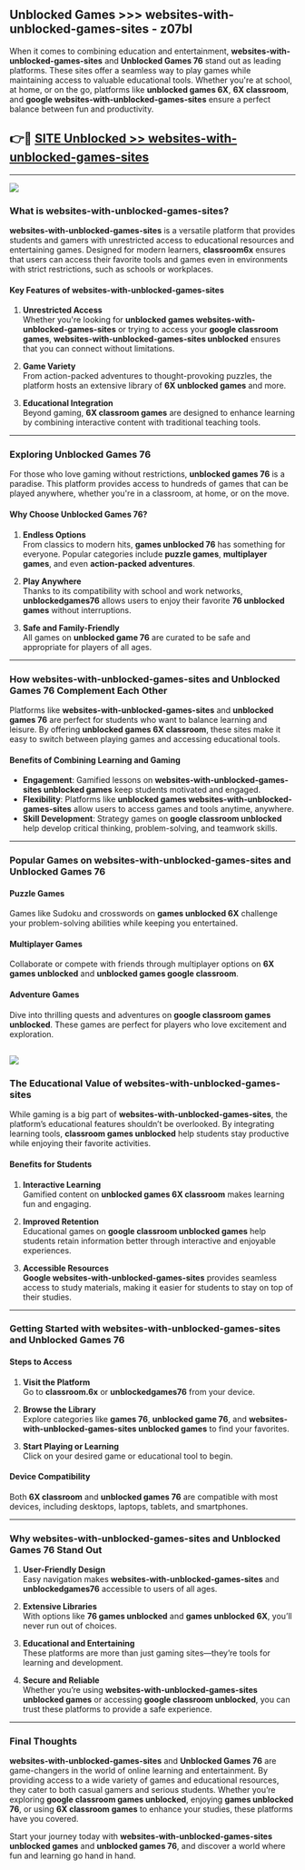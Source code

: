 ## Unblocked Games >>> websites-with-unblocked-games-sites - z07bl 

When it comes to combining education and entertainment, **websites-with-unblocked-games-sites** and **Unblocked Games 76** stand out as leading platforms. These sites offer a seamless way to play games while maintaining access to valuable educational tools. Whether you're at school, at home, or on the go, platforms like **unblocked games 6X**, **6X classroom**, and **google websites-with-unblocked-games-sites** ensure a perfect balance between fun and productivity.
## 👉🔴 [SITE Unblocked >> websites-with-unblocked-games-sites](http://unblockedgames.edu.pl?title=websites-with-unblocked-games-sites&ref=24J)
---
<a href="http://unblockedgames.edu.pl?title=websites-with-unblocked-games-sites&ref=24J/"><img src="https://github.com/user-attachments/assets/438f12ca-57a4-47a3-8ead-c64da593a1e5"/></a>
### What is websites-with-unblocked-games-sites?  

**websites-with-unblocked-games-sites** is a versatile platform that provides students and gamers with unrestricted access to educational resources and entertaining games. Designed for modern learners, **classroom6x** ensures that users can access their favorite tools and games even in environments with strict restrictions, such as schools or workplaces.  

#### Key Features of websites-with-unblocked-games-sites  

1. **Unrestricted Access**  
   Whether you're looking for **unblocked games websites-with-unblocked-games-sites** or trying to access your **google classroom games**, **websites-with-unblocked-games-sites unblocked** ensures that you can connect without limitations.  

2. **Game Variety**  
   From action-packed adventures to thought-provoking puzzles, the platform hosts an extensive library of **6X unblocked games** and more.  

3. **Educational Integration**  
   Beyond gaming, **6X classroom games** are designed to enhance learning by combining interactive content with traditional teaching tools.  



---

### Exploring Unblocked Games 76  

For those who love gaming without restrictions, **unblocked games 76** is a paradise. This platform provides access to hundreds of games that can be played anywhere, whether you're in a classroom, at home, or on the move.  

#### Why Choose Unblocked Games 76?  

1. **Endless Options**  
   From classics to modern hits, **games unblocked 76** has something for everyone. Popular categories include **puzzle games**, **multiplayer games**, and even **action-packed adventures**.  

2. **Play Anywhere**  
   Thanks to its compatibility with school and work networks, **unblockedgames76** allows users to enjoy their favorite **76 unblocked games** without interruptions.  

3. **Safe and Family-Friendly**  
   All games on **unblocked game 76** are curated to be safe and appropriate for players of all ages.  

---

### How websites-with-unblocked-games-sites and Unblocked Games 76 Complement Each Other  

Platforms like **websites-with-unblocked-games-sites** and **unblocked games 76** are perfect for students who want to balance learning and leisure. By offering **unblocked games 6X classroom**, these sites make it easy to switch between playing games and accessing educational tools.  

#### Benefits of Combining Learning and Gaming  

- **Engagement**: Gamified lessons on **websites-with-unblocked-games-sites unblocked games** keep students motivated and engaged.  
- **Flexibility**: Platforms like **unblocked games websites-with-unblocked-games-sites** allow users to access games and tools anytime, anywhere.  
- **Skill Development**: Strategy games on **google classroom unblocked** help develop critical thinking, problem-solving, and teamwork skills.  

---

### Popular Games on websites-with-unblocked-games-sites and Unblocked Games 76  

#### Puzzle Games  

Games like Sudoku and crosswords on **games unblocked 6X** challenge your problem-solving abilities while keeping you entertained.  

#### Multiplayer Games  

Collaborate or compete with friends through multiplayer options on **6X games unblocked** and **unblocked games google classroom**.  

#### Adventure Games  

Dive into thrilling quests and adventures on **google classroom games unblocked**. These games are perfect for players who love excitement and exploration.  

<a href="http://download.freeplayer.one?title=websites-with-unblocked-games-sites&ref=23D/"><img src="https://github.com/user-attachments/assets/fe0c3e91-c8e1-489c-acf0-e2f614c12fb8"/></a>
---

### The Educational Value of websites-with-unblocked-games-sites  

While gaming is a big part of **websites-with-unblocked-games-sites**, the platform’s educational features shouldn’t be overlooked. By integrating learning tools, **classroom games unblocked** help students stay productive while enjoying their favorite activities.  

#### Benefits for Students  

1. **Interactive Learning**  
   Gamified content on **unblocked games 6X classroom** makes learning fun and engaging.  

2. **Improved Retention**  
   Educational games on **google classroom unblocked games** help students retain information better through interactive and enjoyable experiences.  

3. **Accessible Resources**  
   **Google websites-with-unblocked-games-sites** provides seamless access to study materials, making it easier for students to stay on top of their studies.  

---

### Getting Started with websites-with-unblocked-games-sites and Unblocked Games 76  

#### Steps to Access  

1. **Visit the Platform**  
   Go to **classroom.6x** or **unblockedgames76** from your device.  

2. **Browse the Library**  
   Explore categories like **games 76**, **unblocked game 76**, and **websites-with-unblocked-games-sites unblocked games** to find your favorites.  

3. **Start Playing or Learning**  
   Click on your desired game or educational tool to begin.  

#### Device Compatibility  

Both **6X classroom** and **unblocked games 76** are compatible with most devices, including desktops, laptops, tablets, and smartphones.  

---

### Why websites-with-unblocked-games-sites and Unblocked Games 76 Stand Out  

1. **User-Friendly Design**  
   Easy navigation makes **websites-with-unblocked-games-sites** and **unblockedgames76** accessible to users of all ages.  

2. **Extensive Libraries**  
   With options like **76 games unblocked** and **games unblocked 6X**, you’ll never run out of choices.  

3. **Educational and Entertaining**  
   These platforms are more than just gaming sites—they’re tools for learning and development.  

4. **Secure and Reliable**  
   Whether you’re using **websites-with-unblocked-games-sites unblocked games** or accessing **google classroom unblocked**, you can trust these platforms to provide a safe experience.  

---

### Final Thoughts  

**websites-with-unblocked-games-sites** and **Unblocked Games 76** are game-changers in the world of online learning and entertainment. By providing access to a wide variety of games and educational resources, they cater to both casual gamers and serious students. Whether you’re exploring **google classroom games unblocked**, enjoying **games unblocked 76**, or using **6X classroom games** to enhance your studies, these platforms have you covered.  

Start your journey today with **websites-with-unblocked-games-sites unblocked games** and **unblocked games 76**, and discover a world where fun and learning go hand in hand.  